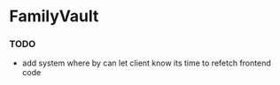 # FamilyVault

### TODO 
* add system where by can let client know its time to refetch frontend code
